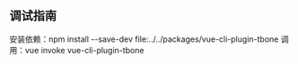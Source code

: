## 调试指南

安装依赖：npm install --save-dev file:../../packages/vue-cli-plugin-tbone
调用：vue invoke vue-cli-plugin-tbone